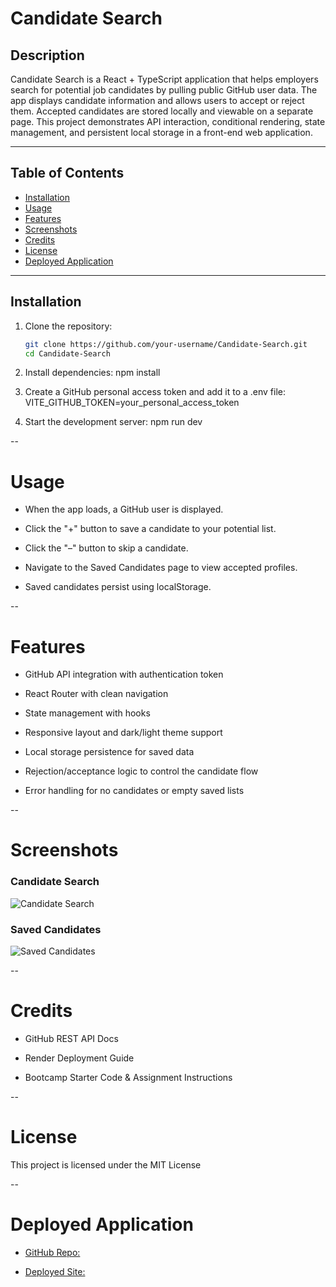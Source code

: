 # Candidate Search

## Description

Candidate Search is a React + TypeScript application that helps employers search for potential job candidates by pulling public GitHub user data. The app displays candidate information and allows users to accept or reject them. Accepted candidates are stored locally and viewable on a separate page. This project demonstrates API interaction, conditional rendering, state management, and persistent local storage in a front-end web application.

---

## Table of Contents

- [Installation](#installation)
- [Usage](#usage)
- [Features](#features)
- [Screenshots](#screenshots)
- [Credits](#credits)
- [License](#license)
- [Deployed Application](#deployed-application)

---

## Installation

1. Clone the repository:
   ```bash
   git clone https://github.com/your-username/Candidate-Search.git
   cd Candidate-Search

2. Install dependencies:
    npm install

3. Create a GitHub personal access token and add it to a .env file:
    VITE_GITHUB_TOKEN=your_personal_access_token

4. Start the development server:
    npm run dev

--

# Usage

* When the app loads, a GitHub user is displayed.

* Click the "+" button to save a candidate to your potential list.

* Click the "–" button to skip a candidate.

* Navigate to the Saved Candidates page to view accepted profiles.

* Saved candidates persist using localStorage.

--

# Features

* GitHub API integration with authentication token

* React Router with clean navigation

* State management with hooks

* Responsive layout and dark/light theme support

* Local storage persistence for saved data

* Rejection/acceptance logic to control the candidate flow

* Error handling for no candidates or empty saved lists

--

# Screenshots

### Candidate Search
![Candidate Search](./assets/candidate-search.png)

### Saved Candidates
![Saved Candidates](./assets/saved-candidates.png)

--

# Credits

* GitHub REST API Docs

* Render Deployment Guide

* Bootcamp Starter Code & Assignment Instructions

--

# License

This project is licensed under the MIT License

--

# Deployed Application

* [GitHub Repo:](https://github.com/eholt19/Candidate-Search)

* [Deployed Site:]()

<!-- Triggering redeploy to fix 404 -->
